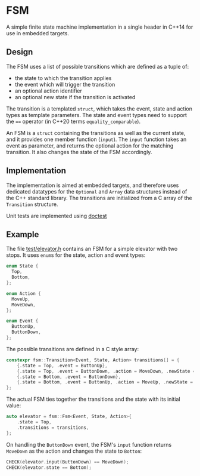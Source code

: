 # FSM

A simple finite state machine implementation in a single header in C++14 for
use in embedded targets.

## Design

The FSM uses a list of possible transitions which are defined as a tuple
of:

- the state to which the transition applies
- the event which will trigger the transition
- an optional action identifier
- an optional new state if the transition is activated

The transition is a templated `struct`, which takes the event, state and
action types as template parameters. The state and event types need to
support the `==` operator (in C++20 terms `equality_comparable`).

An FSM is a `struct` containing the transitions as well as the current state,
and it provides one member function (`input`). The `input` function takes
an event as parameter, and returns the optional action for the matching
transition. It also changes the state of the FSM accordingly.

## Implementation

The implementation is aimed at embedded targets, and therefore uses dedicated
datatypes for the `Optional` and `Array` data structures instead of the C++
standard library. The transitions are initialized from a C array of the
`Transition` structure.

Unit tests are implemented using [doctest](https://github.com/doctest/doctest)

## Example

The file [test/elevator.h](test/elevator.h) contains an FSM for a simple elevator
with two stops. It uses `enum`s for the state, action and event types:

```c++
enum State {
  Top,
  Bottom,
};

enum Action {
  MoveUp,
  MoveDown,
};

enum Event {
  ButtonUp,
  ButtonDown,
};
```

The possible transitions are defined in a C style array:

```c++
constexpr fsm::Transition<Event, State, Action> transitions[] = {
    {.state = Top, .event = ButtonUp},
    {.state = Top, .event = ButtonDown, .action = MoveDown, .newState = Bottom},
    {.state = Bottom, .event = ButtonDown},
    {.state = Bottom, .event = ButtonUp, .action = MoveUp, .newState = Top},
};
```

The actual FSM ties together the transitions and the state with its initial
value:

```c++
auto elevator = fsm::Fsm<Event, State, Action>{
    .state = Top,
    .transitions = transitions,
};
```

On handling the `ButtonDown` event, the FSM's `input` function returns `MoveDown`
as the action and changes the state to `Botton`:

```c++
CHECK(elevator.input(ButtonDown) == MoveDown);
CHECK(elevator.state == Bottom);
```
